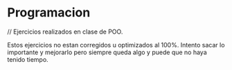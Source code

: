 # Programacion
// Ejercicios realizados en clase de POO.


Estos ejercicios no estan corregidos u optimizados al 100%. 
Intento sacar lo importante y mejorarlo pero siempre queda algo y puede que no haya tenido tiempo.
